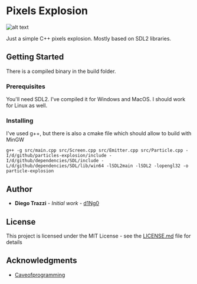 # Pixels Explosion

![alt text](https://raw.githubusercontent.com/d1Ng0/pixels-explosion/master/ezgif-4-741b4424e2d7.gif)

Just a simple C++ pixels explosion. Mostly based on SDL2 libraries.

## Getting Started

There is a compiled binary in the build folder. 

### Prerequisites

You'll need SDL2. I've compiled it for Windows and MacOS. I should work for Linux as well.

### Installing

I've used g++, but there is also a cmake file which should allow to build with MinGW

```
g++ -g src/main.cpp src/Screen.cpp src/Emitter.cpp src/Particle.cpp -I/d/github/particles-explosion/include -I/d/github/dependencies/SDL/include -L/d/github/dependencies/SDL/lib/win64 -lSDL2main -lSDL2 -lopengl32 -o particle-explosion
```
## Author

* **Diego Trazzi** - *Initial work* - [d1Ng0](https://github.com/d1Ng0)

## License

This project is licensed under the MIT License - see the [LICENSE.md](LICENSE.md) file for details

## Acknowledgments

* [Caveofprogramming](https://caveofprogramming.com/)
